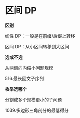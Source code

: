 # 区间 DP

**区别**

线性 DP：一般是在前缀/后缀上转移

区间 DP：从小区间转移到大区间

**选或不选**

从两侧向内缩小问题规模

516.最长回文子序列

**枚举选哪个**

分割成多个规模更小的子问题

1039.多边形三角剖分的最低得分













